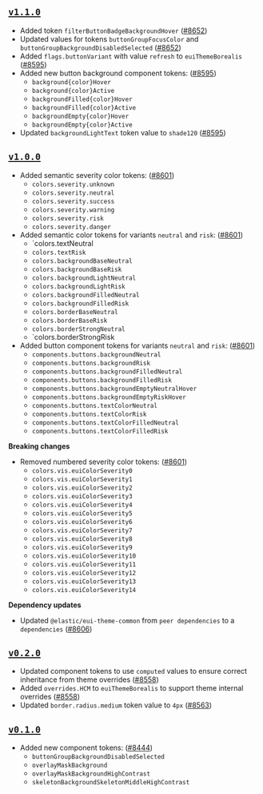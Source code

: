 ## [`v1.1.0`](https://github.com/elastic/eui/releases/v1.1.0)

- Added token `filterButtonBadgeBackgroundHover` ([#8652](https://github.com/elastic/eui/pull/8652))
- Updated values for tokens `buttonGroupFocusColor` and `buttonGroupBackgroundDisabledSelected` ([#8652](https://github.com/elastic/eui/pull/8652))
- Added `flags.buttonVariant` with value `refresh` to `euiThemeBorealis` ([#8595](https://github.com/elastic/eui/pull/8595))
- Added new button background component tokens: ([#8595](https://github.com/elastic/eui/pull/8595))
  - `background{color}Hover`
  - `background{color}Active`
  - `backgroundFilled{color}Hover`
  - `backgroundFilled{color}Active`
  - `backgroundEmpty{color}Hover`
  - `backgroundEmpty{color}Active`
- Updated `backgroundLightText` token value to `shade120` ([#8595](https://github.com/elastic/eui/pull/8595))

## [`v1.0.0`](https://github.com/elastic/eui/releases/v1.0.0)

- Added semantic severity color tokens: ([#8601](https://github.com/elastic/eui/pull/8601))
    - `colors.severity.unknown`
    - `colors.severity.neutral`
    - `colors.severity.success`
    - `colors.severity.warning`
    - `colors.severity.risk`
    - `colors.severity.danger`
- Added semantic color tokens for variants `neutral` and `risk`: ([#8601](https://github.com/elastic/eui/pull/8601))
    - `colors.textNeutral
    - `colors.textRisk`
    - `colors.backgroundBaseNeutral`
    - `colors.backgroundBaseRisk`
    - `colors.backgroundLightNeutral`
    - `colors.backgroundLightRisk`
    - `colors.backgroundFilledNeutral`
    - `colors.backgroundFilledRisk`
    - `colors.borderBaseNeutral`
    - `colors.borderBaseRisk`
    - `colors.borderStrongNeutral`
    - `colors.borderStrongRisk
- Added button component tokens for variants `neutral` and `risk`: ([#8601](https://github.com/elastic/eui/pull/8601))
    - `components.buttons.backgroundNeutral`
    - `components.buttons.backgroundRisk`
    - `components.buttons.backgroundFilledNeutral`
    - `components.buttons.backgroundFilledRisk`
    - `components.buttons.backgroundEmptyNeutralHover`
    - `components.buttons.backgroundEmptyRiskHover`
    - `components.buttons.textColorNeutral`
    - `components.buttons.textColorRisk`
    - `components.buttons.textColorFilledNeutral`
    - `components.buttons.textColorFilledRisk`

**Breaking changes**

- Removed numbered severity color tokens: ([#8601](https://github.com/elastic/eui/pull/8601))
    - `colors.vis.euiColorSeverity0`
    - `colors.vis.euiColorSeverity1`
    - `colors.vis.euiColorSeverity2`
    - `colors.vis.euiColorSeverity3`
    - `colors.vis.euiColorSeverity4`
    - `colors.vis.euiColorSeverity5`
    - `colors.vis.euiColorSeverity6`
    - `colors.vis.euiColorSeverity7`
    - `colors.vis.euiColorSeverity8`
    - `colors.vis.euiColorSeverity9`
    - `colors.vis.euiColorSeverity10`
    - `colors.vis.euiColorSeverity11`
    - `colors.vis.euiColorSeverity12`
    - `colors.vis.euiColorSeverity13`
    - `colors.vis.euiColorSeverity14`

**Dependency updates**

- Updated `@elastic/eui-theme-common` from `peer dependencies` to a `dependencies` ([#8606](https://github.com/elastic/eui/pull/8606))

## [`v0.2.0`](https://github.com/elastic/eui/releases/v0.2.0)

- Updated component tokens to use `computed` values to ensure correct inheritance from theme overrides ([#8558](https://github.com/elastic/eui/pull/8558))
- Added `overrides.HCM` to `euiThemeBorealis` to support theme internal overrides ([#8558](https://github.com/elastic/eui/pull/8558))
- Updated `border.radius.medium` token value to `4px` ([#8563](https://github.com/elastic/eui/pull/8563))

## [`v0.1.0`](https://github.com/elastic/eui/releases/v0.1.0)

- Added new component tokens: ([#8444](https://github.com/elastic/eui/pull/8444))
  - `buttonGroupBackgroundDisabledSelected`
  - `overlayMaskBackground`
  - `overlayMaskBackgroundHighContrast`
  - `skeletonBackgroundSkeletonMiddleHighContrast`

